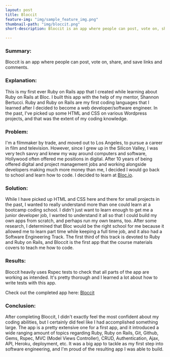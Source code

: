 ```yaml
---
layout: post
title: Bloccit
feature-img: "img/sample_feature_img.png"
thumbnail-path: "img/bloccit.png"
short-description: Bloccit is an app where people can post, vote on, share, and save links and comments.

---
```

### Summary:
Bloccit is an app where people can post, vote on, share, and save links and comments.

### Explanation:
This is my first ever Ruby on Rails app that I created while learning about Ruby on Rails at Bloc.  I built this app with the help of my mentor, Shannon Bertucci.  Ruby and Ruby on Rails are my first coding languages that I learned after I decided to become a web developer/software engineer.  In the past, I've picked up some HTML and CSS on various Wordpress projects, and that was the extent of my coding knowledge.

### Problem:
I'm a filmmaker by trade, and moved out to Los Angeles, to pursue a career in film and television.  However, since I grew up in the Silicon Valley, I was very tech savvy and knew my way around computers and software, Hollywood often offered me positions in digital.  After 10 years of being offered digital and project management jobs and working alongside developers making much more money than me, I decided I would go back to school and learn how to code.  I decided to learn at [Bloc.io](http://bloc.io).  

### Solution:
While I have picked up HTML and CSS here and there for small projects in the past, I wanted to really understand more than one could learn at a bootcamp coding school.  I didn't just want to learn enough to get me a junior developer job, I wanted to understand it all so that I could build my own apps from scratch, and perhaps run my own teams, too.  After some research, I determined that Bloc would be the right school for me because it allowed me to learn part time while keeping a full time job, and it also had a Software Engineering Track.  The first third of this track is devoted to Ruby and Ruby on Rails, and Bloccit is the first app that the course materials covers to teach me how to code.

### Results:
Bloccit heavily uses Rspec tests to check that all parts of the app are working as intended.  It's pretty thorough and I learned a lot about how to write tests with this app.  

Check out the completed app here: [Bloccit](https://intense-brushlands-91999.herokuapp.com/)

### Conclusion:
After completing Bloccit, I didn't exactly feel the most confident about my coding abilities, but I certainly did feel like I had accomplished something large.  The app is a pretty extensive one for a first app, and it introduced a wide ranging amount of topics regarding Ruby, Ruby on Rails, Git, Github, Gems, Rspec, MVC (Model Views Controller), CRUD, Authentication, Ajax, API, Heroku, deployment, etc.  It was a big app to tackle as my first step into software engineering, and I'm proud of the resulting app I was able to build.
